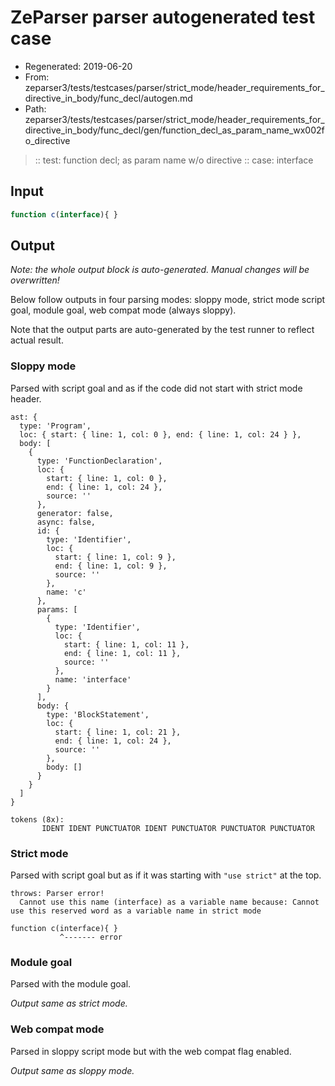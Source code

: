 # ZeParser parser autogenerated test case

- Regenerated: 2019-06-20
- From: zeparser3/tests/testcases/parser/strict_mode/header_requirements_for_directive_in_body/func_decl/autogen.md
- Path: zeparser3/tests/testcases/parser/strict_mode/header_requirements_for_directive_in_body/func_decl/gen/function_decl_as_param_name_wx002fo_directive

> :: test: function decl; as param name w/o directive
> :: case: interface

## Input


`````js
function c(interface){ }
`````

## Output

_Note: the whole output block is auto-generated. Manual changes will be overwritten!_

Below follow outputs in four parsing modes: sloppy mode, strict mode script goal, module goal, web compat mode (always sloppy).

Note that the output parts are auto-generated by the test runner to reflect actual result.

### Sloppy mode

Parsed with script goal and as if the code did not start with strict mode header.

`````
ast: {
  type: 'Program',
  loc: { start: { line: 1, col: 0 }, end: { line: 1, col: 24 } },
  body: [
    {
      type: 'FunctionDeclaration',
      loc: {
        start: { line: 1, col: 0 },
        end: { line: 1, col: 24 },
        source: ''
      },
      generator: false,
      async: false,
      id: {
        type: 'Identifier',
        loc: {
          start: { line: 1, col: 9 },
          end: { line: 1, col: 9 },
          source: ''
        },
        name: 'c'
      },
      params: [
        {
          type: 'Identifier',
          loc: {
            start: { line: 1, col: 11 },
            end: { line: 1, col: 11 },
            source: ''
          },
          name: 'interface'
        }
      ],
      body: {
        type: 'BlockStatement',
        loc: {
          start: { line: 1, col: 21 },
          end: { line: 1, col: 24 },
          source: ''
        },
        body: []
      }
    }
  ]
}

tokens (8x):
       IDENT IDENT PUNCTUATOR IDENT PUNCTUATOR PUNCTUATOR PUNCTUATOR
`````

### Strict mode

Parsed with script goal but as if it was starting with `"use strict"` at the top.

`````
throws: Parser error!
  Cannot use this name (interface) as a variable name because: Cannot use this reserved word as a variable name in strict mode

function c(interface){ }
           ^------- error
`````


### Module goal

Parsed with the module goal.

_Output same as strict mode._

### Web compat mode

Parsed in sloppy script mode but with the web compat flag enabled.

_Output same as sloppy mode._
